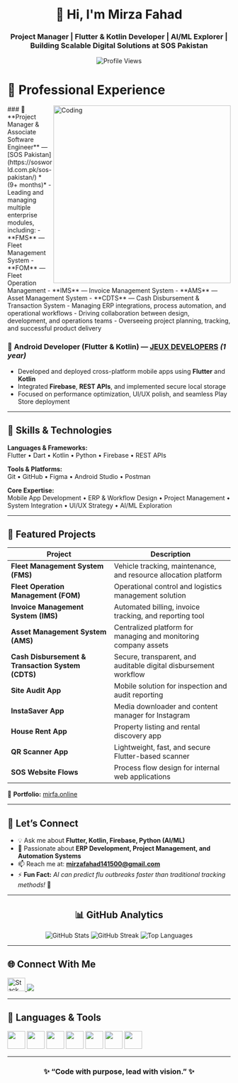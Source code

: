 <h1 align="center">👋 Hi, I'm Mirza Fahad</h1>
<h3 align="center">Project Manager | Flutter & Kotlin Developer | AI/ML Explorer | Building Scalable Digital Solutions at SOS Pakistan</h3>

<p align="center">
  <img src="https://komarev.com/ghpvc/?username=fahadmirfa&label=Profile%20Views&color=blueviolet&style=for-the-badge" alt="Profile Views" />
</p>





# 💼 Professional Experience
<img align="right" alt="Coding" width="400" src="https://media2.giphy.com/media/v1.Y2lkPTc5MGI3NjExNnN4YjZvOWdwZ2tmZTgwbGE2cmN0NHZ1NHRuZDJkMTdyajgxbDB2dSZlcD12MV9pbnRlcm5hbF9naWZfYnlfaWQmY3Q9Zw/66M6ZwJkTLYikvhrqZ/giphy.gif">
### 🚀 **Project Manager & Associate Software Engineer** — [SOS Pakistan](https://sosworld.com.pk/sos-pakistan/) *(9+ months)*
- Leading and managing multiple enterprise modules, including:  
  - **FMS** — Fleet Management System  
  - **FOM** — Fleet Operation Management  
  - **IMS** — Invoice Management System  
  - **AMS** — Asset Management System  
  - **CDTS** — Cash Disbursement & Transaction System  
- Managing ERP integrations, process automation, and operational workflows  
- Driving collaboration between design, development, and operations teams  
- Overseeing project planning, tracking, and successful product delivery  

### 📱 **Android Developer (Flutter & Kotlin)** — [JEUX DEVELOPERS](https://jeuxdevelopers.com/) *(1 year)*
- Developed and deployed cross-platform mobile apps using **Flutter** and **Kotlin**  
- Integrated **Firebase**, **REST APIs**, and implemented secure local storage  
- Focused on performance optimization, UI/UX polish, and seamless Play Store deployment  

---

## 🧠 Skills & Technologies

**Languages & Frameworks:**  
Flutter • Dart • Kotlin • Python • Firebase • REST APIs  

**Tools & Platforms:**  
Git • GitHub • Figma • Android Studio • Postman  

**Core Expertise:**  
Mobile App Development • ERP & Workflow Design • Project Management •  
System Integration • UI/UX Strategy • AI/ML Exploration  

---

## 🌟 Featured Projects

| Project | Description |
|----------|--------------|
| **Fleet Management System (FMS)** | Vehicle tracking, maintenance, and resource allocation platform |
| **Fleet Operation Management (FOM)** | Operational control and logistics management solution |
| **Invoice Management System (IMS)** | Automated billing, invoice tracking, and reporting tool |
| **Asset Management System (AMS)** | Centralized platform for managing and monitoring company assets |
| **Cash Disbursement & Transaction System (CDTS)** | Secure, transparent, and auditable digital disbursement workflow |
| **Site Audit App** | Mobile solution for inspection and audit reporting |
| **InstaSaver App** | Media downloader and content manager for Instagram |
| **House Rent App** | Property listing and rental discovery app |
| **QR Scanner App** | Lightweight, fast, and secure Flutter-based scanner |
| **SOS Website Flows** | Process flow design for internal web applications |

🔗 **Portfolio:** [mirfa.online](https://mirfa.online)

---

## 💬 Let’s Connect

- 💡 Ask me about **Flutter, Kotlin, Firebase, Python (AI/ML)**  
- 🧩 Passionate about **ERP Development, Project Management, and Automation Systems**  
- 📫 Reach me at: **[mirzafahad141500@gmail.com](mailto:mirzafahad141500@gmail.com)**  
- ⚡ **Fun Fact:** *AI can predict flu outbreaks faster than traditional tracking methods!* 🤖  

---

<h2 align="center">📊 GitHub Analytics</h2>

<div align="center">
  <img src="https://github-readme-stats.vercel.app/api?username=fahadmirfa&show_icons=true&theme=radical&hide_border=true&bg_color=00000000" alt="GitHub Stats" />
  <img src="https://streak-stats.demolab.com?user=fahadmirfa&theme=radical&hide_border=true&background=00000000" alt="GitHub Streak" />
  <img src="https://github-readme-stats.vercel.app/api/top-langs/?username=fahadmirfa&layout=compact&theme=radical&hide_border=true&bg_color=00000000" alt="Top Languages" />
</div>

---

## 🌐 Connect With Me

<p align="left">
  <a href="https://stackoverflow.com/users/22653921" target="_blank">
    <img src="https://raw.githubusercontent.com/rahuldkjain/github-profile-readme-generator/master/src/images/icons/Social/stack-overflow.svg" alt="Stack Overflow" height="30" width="40" />
  </a>
  <a href="mailto:mirzafahad141500@gmail.com" target="_blank">
    <img src="https://img.shields.io/badge/Email-blueviolet?style=for-the-badge&logo=gmail&logoColor=white" />
  </a>
</p>

---

## 🧰 Languages & Tools

<p align="left">
  <a href="https://dart.dev" target="_blank"><img src="https://www.vectorlogo.zone/logos/dartlang/dartlang-icon.svg" width="40" height="40" /></a>
  <a href="https://flutter.dev" target="_blank"><img src="https://www.vectorlogo.zone/logos/flutterio/flutterio-icon.svg" width="40" height="40" /></a>
  <a href="https://kotlinlang.org" target="_blank"><img src="https://www.vectorlogo.zone/logos/kotlinlang/kotlinlang-icon.svg" width="40" height="40" /></a>
  <a href="https://www.python.org" target="_blank"><img src="https://www.vectorlogo.zone/logos/python/python-icon.svg" width="40" height="40" /></a>
  <a href="https://firebase.google.com/" target="_blank"><img src="https://www.vectorlogo.zone/logos/firebase/firebase-icon.svg" width="40" height="40" /></a>
  <a href="https://git-scm.com/" target="_blank"><img src="https://www.vectorlogo.zone/logos/git-scm/git-scm-icon.svg" width="40" height="40" /></a>
  <a href="https://figma.com/" target="_blank"><img src="https://www.vectorlogo.zone/logos/figma/figma-icon.svg" width="40" height="40" /></a>
</p>

---

<h3 align="center">✨ “Code with purpose, lead with vision.” ✨</h3>
